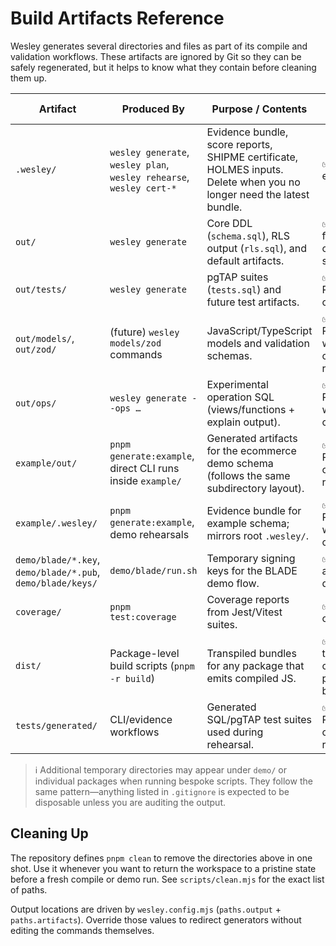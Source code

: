 # Build Artifacts Reference

Wesley generates several directories and files as part of its compile and validation workflows. These artifacts are ignored by Git so they can be safely regenerated, but it helps to know what they contain before cleaning them up.

| Artifact | Produced By | Purpose / Contents | Safe to Delete? |
| --- | --- | --- | --- |
| `.wesley/` | `wesley generate`, `wesley plan`, `wesley rehearse`, `wesley cert-*` | Evidence bundle, score reports, SHIPME certificate, HOLMES inputs. Delete when you no longer need the latest bundle. | ✅ Generated each run. |
| `out/` | `wesley generate` | Core DDL (`schema.sql`), RLS output (`rls.sql`), and default artifacts. | ✅ Generated from the current schema. |
| `out/tests/` | `wesley generate` | pgTAP suites (`tests.sql`) and future test artifacts. | ✅ Regenerated on compile. |
| `out/models/`, `out/zod/` | (future) `wesley models/zod` commands | JavaScript/TypeScript models and validation schemas. | ✅ Regenerated when commands run. |
| `out/ops/` | `wesley generate --ops …` | Experimental operation SQL (views/functions + explain output). | ✅ Regenerated when ops compile. |
| `example/out/` | `pnpm generate:example`, direct CLI runs inside `example/` | Generated artifacts for the ecommerce demo schema (follows the same subdirectory layout). | ✅ Regenerated on next demo run. |
| `example/.wesley/` | `pnpm generate:example`, demo rehearsals | Evidence bundle for example schema; mirrors root `.wesley/`. | ✅ Regenerated with demo commands. |
| `demo/blade/*.key`, `demo/blade/*.pub`, `demo/blade/keys/` | `demo/blade/run.sh` | Temporary signing keys for the BLADE demo flow. | ✅ Regenerate as part of the demo. |
| `coverage/` | `pnpm test:coverage` | Coverage reports from Jest/Vitest suites. | ✅ Pure test output. |
| `dist/` | Package-level build scripts (`pnpm -r build`) | Transpiled bundles for any package that emits compiled JS. | ✅ Rebuilt by the corresponding package build. |
| `tests/generated/` | CLI/evidence workflows | Generated SQL/pgTAP test suites used during rehearsal. | ✅ Regenerated on next CLI run. |

> ℹ️ Additional temporary directories may appear under `demo/` or individual packages when running bespoke scripts. They follow the same pattern—anything listed in `.gitignore` is expected to be disposable unless you are auditing the output.

## Cleaning Up

The repository defines `pnpm clean` to remove the directories above in one shot. Use it whenever you want to return the workspace to a pristine state before a fresh compile or demo run. See `scripts/clean.mjs` for the exact list of paths.

Output locations are driven by `wesley.config.mjs` (`paths.output` + `paths.artifacts`). Override those values to redirect generators without editing the commands themselves.
